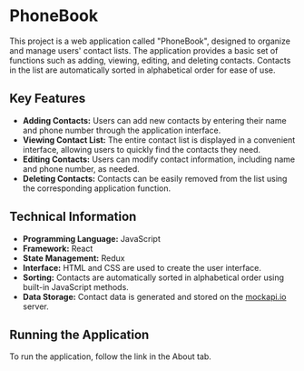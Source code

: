 # PhoneBook

This project is a web application called "PhoneBook", designed to organize and manage users' contact lists. The application provides a basic set of functions such as adding, viewing, editing, and deleting contacts. Contacts in the list are automatically sorted in alphabetical order for ease of use.

## Key Features

- **Adding Contacts:** Users can add new contacts by entering their name and phone number through the application interface.
- **Viewing Contact List:** The entire contact list is displayed in a convenient interface, allowing users to quickly find the contacts they need.
- **Editing Contacts:** Users can modify contact information, including name and phone number, as needed.
- **Deleting Contacts:** Contacts can be easily removed from the list using the corresponding application function.

## Technical Information

- **Programming Language:** JavaScript
- **Framework:** React
- **State Management:** Redux
- **Interface:** HTML and CSS are used to create the user interface.
- **Sorting:** Contacts are automatically sorted in alphabetical order using built-in JavaScript methods.
- **Data Storage:** Contact data is generated and stored on the [mockapi.io](https://mockapi.io) server.

## Running the Application

To run the application, follow the link in the About tab.
